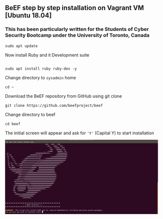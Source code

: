 ## BeEF step by step installation on Vagrant VM [Ubuntu 18.04]
### This has been particularly written for the Students of Cyber Security Bootcamp under the University of Toronto, Canada

```
sudo apt update
```

Now install Ruby and it Development suite

```
```

```
sudo apt install ruby ruby-dev -y
```

Change directory to `sysadmin` home

```
cd ~
```

Download the BeEF repository from GitHub using git clone

```
git clone https://github.com/beefproject/beef
```

Change directory to beef

```
cd beef
```

The initial screen will appear and ask for `'Y'` (Capital Y) to start installation

![](Images/beef-initial-installation-screenshot.PNG)


